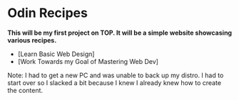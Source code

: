 # Odin Recipes

**This will be my first project on TOP. It will be a simple website showcasing various recipes.**

- [Learn Basic Web Design]
- [Work Towards my Goal of Mastering Web Dev]




Note: I had to get a new PC and was unable to back up my distro. I had to start over so I slacked a bit because I knew I already knew how to create the content.
